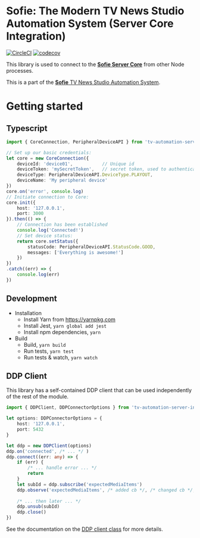 # Sofie: The Modern TV News Studio Automation System (Server Core Integration)
[![CircleCI](https://circleci.com/gh/nrkno/tv-automation-server-core-integration.svg?style=svg)](https://circleci.com/gh/nrkno/tv-automation-server-core-integration)
[![codecov](https://codecov.io/gh/nrkno/tv-automation-server-core-integration/branch/master/graph/badge.svg)](https://codecov.io/gh/nrkno/tv-automation-server-core-integration)

This library is used to connect to the [**Sofie Server Core**](https://github.com/nrkno/tv-automation-server-core) from other Node processes.

This is a part of the [**Sofie** TV News Studio Automation System](https://github.com/nrkno/Sofie-TV-automation/).

# Getting started

## Typescript
```typescript
import { CoreConnection, PeripheralDeviceAPI } from 'tv-automation-server-core-integration'

// Set up our basic credentials:
let core = new CoreConnection({
	deviceId: 'device01', 			// Unique id
	deviceToken: 'mySecretToken',	// secret token, used to authenticate this device
	deviceType: PeripheralDeviceAPI.DeviceType.PLAYOUT,
	deviceName: 'My peripheral device'
})
core.on('error', console.log)
// Initiate connection to Core:
core.init({
	host: '127.0.0.1',
	port: 3000
}).then(() => {
	// Connection has been established
	console.log('Connected!')
	// Set device status:
	return core.setStatus({
		statusCode: PeripheralDeviceAPI.StatusCode.GOOD,
		messages: ['Everything is awesome!']
	})
})
.catch((err) => {
	console.log(err)
})
```

## Development
* Installation
  * Install Yarn from https://yarnpkg.com
  * Install Jest, `yarn global add jest`
  * Install npm dependencies, `yarn`
* Build
  * Build, `yarn build`
  * Run tests, `yarn test`
  * Run tests & watch, `yarn watch`

## DDP Client

This library has a self-contained DDP client that can be used independently of the rest of the module.

```typescript
import { DDPClient, DDPConnectorOptions } from 'tv-automation-server-integration'

let options: DDPConnectorOptions = {
	host: '127.0.0.1',
	port: 5432
}

let ddp = new DDPClient(options)
ddp.on('connected', /* ... */ )
ddp.connect((err: any) => {
	if (err) {
		/* ... handle error ... */
		return
	} 
	let subId = ddp.subscribe('expectedMediaItems')
	ddp.observe('expectedMediaItems', /* added cb */, /* changed cb */, /* removed cb */)
	
	/* ... then later ... */
	ddp.unsub(subId)
	ddp.close()
})
```

See the documentation on the [DDP client class](./docs/classes/ddpclient.html) for more details.